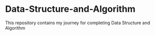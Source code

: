 # Data-Structure-and-Algorithm
This repository contains my journey for completing Data Structure and Algorithm
